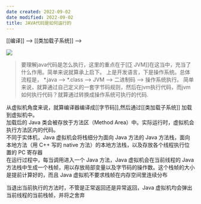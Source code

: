 ```yaml
---
date created: 2022-09-02
date modified: 2022-09-02
title: JAVA代码是如何运行的
---
```


[[编译]] --> [[类加载子系统]] -->

![](http://image.clickear.top/20201114225412.png)

> 要理解java代码是怎么执行，这里的重点在于[[∑ JVM]]在这当中，充当了什么作用。简单来说就算承上启下。 上是开发语言，下是操作系统。总体流程是， \*.java --> \*.class --> JVM --> 二进制码 --> 操作系统执行。 简单来说，就算通过自己定义的一套字节码规则，然后在jvm执行代码，而jvm如何执行代码？就算通过转换成操作系统可执行的代码.

从虚拟机角度来说，就算编译器编译成[[字节码]],然后通过[[类加载子系统]] 加载到虚拟机中。  
加载后的 Java 类会被存放于方法区（Method Area）中。实际运行时，虚拟机会执行方法区内的代码。  
不同于实体机，Java 虚拟机会将栈细分为面向 Java 方法的 Java 方法栈，面向本地方法（用 C++ 写的 native 方法）的本地方法栈，以及存放各个线程执行位置的 PC 寄存器  
在运行过程中，每当调用进入一个 Java 方法，Java 虚拟机会在当前线程的 Java 方法栈中生成一个栈帧，用以存放局部变量以及字节码的操作数。这个栈帧的大小是提前计算好的，而且 Java 虚拟机不要求栈帧在内存空间里连续分布

当退出当前执行的方法时，不管是正常返回还是异常返回，Java 虚拟机均会弹出当前线程的当前栈帧，并将之舍弃
